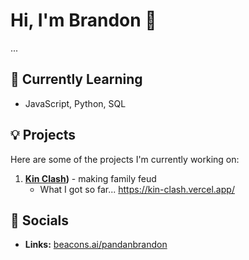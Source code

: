 # Hi, I'm Brandon 👋
...


## 🌱 Currently Learning
- JavaScript, Python, SQL

## 💡 Projects
Here are some of the projects I'm currently working on:

1. **[Kin Clash](https://github.com/pandanbrandon/kin-clash))** - making family feud
   - What I got so far... https://kin-clash.vercel.app/



## 📣 Socials

- **Links:** [beacons.ai/pandanbrandon](https://beacons.ai/pandanbrandon)




